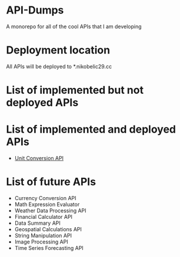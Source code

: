 # API-Dumps
A monorepo for all of the cool APIs that I am developing

# Deployment location

All APIs will be deployed to *.nikobelic29.cc

# List of implemented but not deployed APIs

# List of implemented and deployed APIs

* [Unit Conversion API](https://units.nikobelic29.cc/)

# List of future APIs

* Currency Conversion API
* Math Expression Evaluator
* Weather Data Processing API
* Financial Calculator API
* Data Summary API
* Geospatial Calculations API
* String Manipulation API
* Image Processing API
* Time Series Forecasting API
